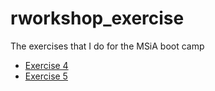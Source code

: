 # rworkshop_exercise
The exercises that I do for the MSiA boot camp


* [Exercise 4](https://github.com/johnnychiuchiu/rworkshop_exercise/blob/master/exercise4.R)
* [Exercise 5](https://github.com/johnnychiuchiu/rworkshop_exercise/blob/master/exercise5.Rmd)
